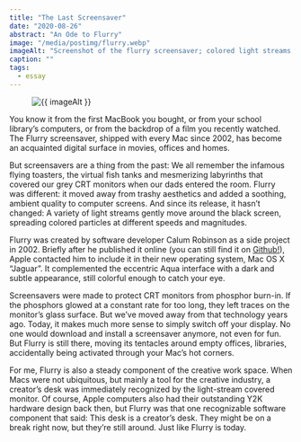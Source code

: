 ```yaml
---
title: "The Last Screensaver"
date: "2020-08-26"
abstract: "An Ode to Flurry"
image: "/media/postimg/flurry.webp"
imageAlt: "Screenshot of the flurry screensaver; colored light streams moving like tentacles on black background"
caption: ""
tags: 
  - essay
---
```


<figure>
  <img src="{{ image }}" alt=" {{ imageAlt }}">
</figure>

You know it from the first MacBook you bought, or from your school library’s computers, or from the backdrop of a film you recently watched. The Flurry screensaver, shipped with every Mac since 2002, has become an acquainted digital surface in movies, offices and homes.

But screensavers are a thing from the past: We all remember the infamous flying toasters, the virtual fish tanks and mesmerizing labyrinths that covered our grey CRT monitors when our dads entered the room. Flurry was different: it moved away from trashy aesthetics and added a soothing, ambient quality to computer screens. And since its release, it hasn’t changed: A variety of light streams gently move around the black screen, spreading colored particles at different speeds and magnitudes.

Flurry was created by software developer Calum Robinson as a side project in 2002. Briefly after he published it online (you can still find it on [Github!](https://github.com/calumr/flurry)), Apple contacted him to include it in their new operating system, Mac OS X “Jaguar”. It complemented the eccentric Aqua interface with a dark and subtle appearance, still colorful enough to catch your eye.

Screensavers were made to protect CRT monitors from phosphor burn-in. If the phosphors glowed at a constant rate for too long, they left traces on the monitor’s glass surface. But we’ve moved away from that technology years ago. Today, it makes much more sense to simply switch off your display. No one would download and install a screensaver anymore, not even for fun. But Flurry is still there, moving its tentacles around empty offices, libraries, accidentally being activated through your Mac’s hot corners.

For me, Flurry is also a steady component of the creative work space. When Macs were not ubiquitous, but mainly a tool for the creative industry, a creator’s desk was immediately recognized by the light-stream covered monitor. Of course, Apple computers also had their outstanding Y2K hardware design back then, but Flurry was that one recognizable software component that said: This desk is a creator’s desk. They might be on a break right now, but they’re still around. Just like Flurry is today.